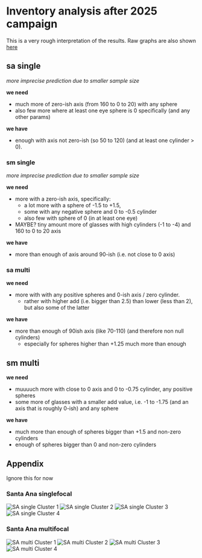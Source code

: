 # Inventory analysis after 2025 campaign

This is a very rough interpretation of the results. Raw graphs are also shown [here](https://github.com/reims2/data-analysis/blob/main/analysis.ipynb)

## sa single

_more imprecise prediction due to smaller sample size_

**we need**

- much more of zero-ish axis (from 160 to 0 to 20) with any sphere 
- also few more where at least one eye sphere is 0 specifically (and any other params)

**we have**

- enough with axis not zero-ish (so 50 to 120) (and at least one cylinder > 0).

### sm single

_more imprecise prediction due to smaller sample size_

**we need**

- more with a zero-ish axis, specifically:
  - a lot more with a sphere of -1.5 to +1.5, 
  - some with any negative sphere and 0 to -0.5 cylinder
  - also few with sphere of 0 (in at least one eye)
- MAYBE? tiny amount more of glasses with high cylinders (-1 to -4) and 160 to 0 to 20 axis

**we have**

- more than enough of axis around 90-ish (i.e. not close to 0 axis)


### sa multi

**we need**

- more with with any positive spheres and 0-ish axis / zero cylinder. 
  - rather with higher add (i.e. bigger than 2.5) than lower (less than 2), but also some of the latter

**we have**

- more than enough of 90ish axis (like 70-110) (and therefore non null cylinders)
  - especially for spheres higher than +1.25 much more than enough


## sm multi

**we need**

- muuuuch more with close to 0 axis and 0 to -0.75 cylinder, any positive spheres
- some more of glasses with a smaller add value, i.e. -1 to -1.75 (and an axis that is roughly 0-ish) and any sphere

**we have**

- much more than enough of spheres bigger than +1.5 and non-zero cylinders
- enough of spheres bigger than 0 and non-zero cylinders




## Appendix

Ignore this for now

### Santa Ana singlefocal

![SA single Cluster 1](/plots/features_sa_False_1.png)
![SA single Cluster 2](/plots/features_sa_False_2.png)
![SA single Cluster 3](/plots/features_sa_False_3.png)
![SA single Cluster 4](/plots/features_sa_False_4.png)

### Santa Ana multifocal
![SA multi Cluster 1](/plots/features_sa_True_1.png)
![SA multi Cluster 2](/plots/features_sa_True_2.png)
![SA multi Cluster 3](/plots/features_sa_True_3.png)
![SA multi Cluster 4](/plots/features_sa_True_4.png)
